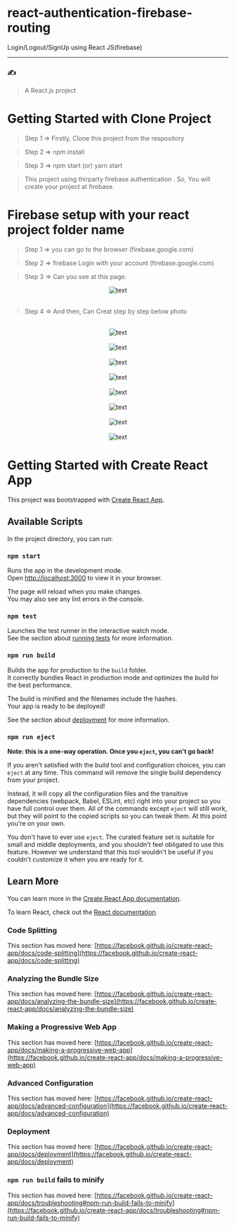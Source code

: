 # react-authentication-firebase-routing
Login/Logout/SignUp using React JS(firebase)

---

### :writing_hand:


> A React.js project 

# Getting Started with Clone Project
> Step 1 => Firstly, Clone this project from the respository

> Step 2 => npm install

> Step 3 => npm start (or) yarn start

> This project using thirparty firebase authentication . So, You will create your project at firebase.

#  Firebase setup with your react project folder name

> Step 1 => you can go to the browser (firebase.google.com)

> Step 2 => firebase Login with your account (firebase.google.com)

> Step 3 => Can you see at this page.

<div align="center">
  <img src="public/assets/fisrt.png" alt="text" title="first-photo" />
</div>
 
<br />

> Step 4 => And then, Can Creat step by step below photo

<br />
<div align="center">
  <img src="public/assets/firebase2.png" alt="text" title="first-photo" />
</div>

<br />

<div align="center">
  <img src="public/assets/firebase3.png" alt="text" title="first-photo" />
</div>

<br />

<div align="center">
  <img src="public/assets/firebase4.png" alt="text" title="first-photo" />
</div>

<br />

<div align="center">
  <img src="public/assets/firebase5.png" alt="text" title="first-photo" />
</div>

<br />


<div align="center">
  <img src="public/assets/firebase6.png" alt="text" title="first-photo" />
</div>

<br />

<div align="center">
  <img src="public/assets/firebase7.png" alt="text" title="first-photo" />
</div>

<br />

<div align="center">
  <img src="public/assets/firebase8.png" alt="text" title="first-photo" />
</div>

<br />

<div align="center">
  <img src="public/assets/firebase9.png" alt="text" title="first-photo" />
</div>



















# Getting Started with Create React App

This project was bootstrapped with [Create React App](https://github.com/facebook/create-react-app).

## Available Scripts

In the project directory, you can run:

### `npm start`

Runs the app in the development mode.\
Open [http://localhost:3000](http://localhost:3000) to view it in your browser.

The page will reload when you make changes.\
You may also see any lint errors in the console.

### `npm test`

Launches the test runner in the interactive watch mode.\
See the section about [running tests](https://facebook.github.io/create-react-app/docs/running-tests) for more information.

### `npm run build`

Builds the app for production to the `build` folder.\
It correctly bundles React in production mode and optimizes the build for the best performance.

The build is minified and the filenames include the hashes.\
Your app is ready to be deployed!

See the section about [deployment](https://facebook.github.io/create-react-app/docs/deployment) for more information.

### `npm run eject`

**Note: this is a one-way operation. Once you `eject`, you can't go back!**

If you aren't satisfied with the build tool and configuration choices, you can `eject` at any time. This command will remove the single build dependency from your project.

Instead, it will copy all the configuration files and the transitive dependencies (webpack, Babel, ESLint, etc) right into your project so you have full control over them. All of the commands except `eject` will still work, but they will point to the copied scripts so you can tweak them. At this point you're on your own.

You don't have to ever use `eject`. The curated feature set is suitable for small and middle deployments, and you shouldn't feel obligated to use this feature. However we understand that this tool wouldn't be useful if you couldn't customize it when you are ready for it.

## Learn More

You can learn more in the [Create React App documentation](https://facebook.github.io/create-react-app/docs/getting-started).

To learn React, check out the [React documentation](https://reactjs.org/).

### Code Splitting

This section has moved here: [https://facebook.github.io/create-react-app/docs/code-splitting](https://facebook.github.io/create-react-app/docs/code-splitting)

### Analyzing the Bundle Size

This section has moved here: [https://facebook.github.io/create-react-app/docs/analyzing-the-bundle-size](https://facebook.github.io/create-react-app/docs/analyzing-the-bundle-size)

### Making a Progressive Web App

This section has moved here: [https://facebook.github.io/create-react-app/docs/making-a-progressive-web-app](https://facebook.github.io/create-react-app/docs/making-a-progressive-web-app)

### Advanced Configuration

This section has moved here: [https://facebook.github.io/create-react-app/docs/advanced-configuration](https://facebook.github.io/create-react-app/docs/advanced-configuration)

### Deployment

This section has moved here: [https://facebook.github.io/create-react-app/docs/deployment](https://facebook.github.io/create-react-app/docs/deployment)

### `npm run build` fails to minify

This section has moved here: [https://facebook.github.io/create-react-app/docs/troubleshooting#npm-run-build-fails-to-minify](https://facebook.github.io/create-react-app/docs/troubleshooting#npm-run-build-fails-to-minify)
